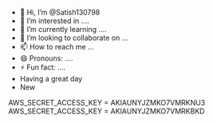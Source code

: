 - 👋 Hi, I’m @Satish130798
- 👀 I’m interested in ....
- 🌱 I’m currently learning ....
- 💞️ I’m looking to collaborate on ...
- 📫 How to reach me ...
- 😄 Pronouns: ....
- ⚡ Fun fact: ....
-  Having a great day
-  New
<!---
Satish130798/Satish130798 is a ✨ special ✨ repository because its `README.md` (this file) appears on your GitHub profile.
You can click the Preview link to take a look at your changes.
--->
AWS_SECRET_ACCESS_KEY = AKIAUNYJZMKO7VMRKNU3
AWS_SECRET_ACCESS_KEY = AKIAUNYJZMKO7VMRKBKD
